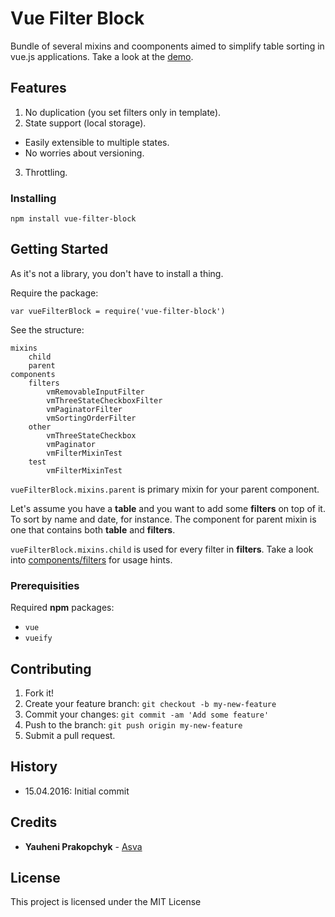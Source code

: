 # Vue Filter Block
Bundle of several mixins and coomponents aimed to simplify
table sorting in vue.js applications. Take a look at the [demo](http://asva.by/vue-filter-block/demo-page.html).

## Features
1. No duplication (you set filters only in template).
2. State support (local storage).
 * Easily extensible to multiple states.
 * No worries about versioning.
3. Throttling.

### Installing
```
npm install vue-filter-block
```

## Getting Started
As it's not a library, you don't have to install a thing.

Require the package:
```
var vueFilterBlock = require('vue-filter-block')
```
See the structure:
```
mixins
    child
    parent
components
    filters
        vmRemovableInputFilter
        vmThreeStateCheckboxFilter
        vmPaginatorFilter
        vmSortingOrderFilter
    other
        vmThreeStateCheckbox
        vmPaginator
        vmFilterMixinTest
    test
        vmFilterMixinTest
```

`vueFilterBlock.mixins.parent` is primary mixin for your parent
component.

Let's assume you have a **table** and you want to add
some **filters** on top of it. To sort by name and date, for instance.
The component for parent mixin is one that contains
both **table** and **filters**.

`vueFilterBlock.mixins.child` is used for every filter in **filters**.
Take a look into [components/filters](components/filters) for usage hints.

### Prerequisities
Required **npm** packages:
* `vue`
* `vueify`

## Contributing
1. Fork it!
2. Create your feature branch: `git checkout -b my-new-feature`
3. Commit your changes: `git commit -am 'Add some feature'`
4. Push to the branch: `git push origin my-new-feature`
5. Submit a pull request.

## History
* 15.04.2016: Initial commit

## Credits
* **Yauheni Prakopchyk** - [Asva](https://github.com/Asvae)

## License
This project is licensed under the MIT License
